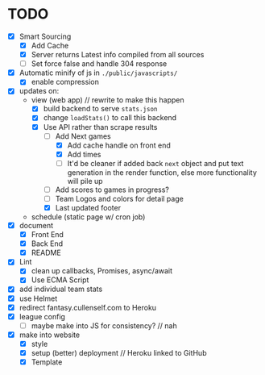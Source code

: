 # TODO
- [x] Smart Sourcing
    - [x] Add Cache
    - [x] Server returns Latest info compiled from all sources
    - [ ] Set force false and handle 304 response
- [x] Automatic minify of js in `./public/javascripts/`
    - [x] enable compression
- [x] updates on:
    - view (web app) // rewrite to make this happen
        - [x] build backend to serve `stats.json`
        - [x] change `loadStats()` to call this backend
        - [x] Use API rather than scrape results
            - [ ] Add Next games
                - [x] Add cache handle on front end
                - [x] Add times
                - [ ] It'd be cleaner if added back `next` object and put text generation in the render function, else more functionality will pile up
            - [ ] Add scores to games in progress?
            - [ ] Team Logos and colors for detail page
            - [x]  Last updated footer
    - schedule (static page w/ cron job)
- [x] document
    - [x] Front End
    - [x] Back End
    - [x] README
- [x] Lint
    - [x] clean up callbacks, Promises, async/await
    - [x] Use ECMA Script
- [x] add individual team stats
- [x] use Helmet
- [x] redirect fantasy.cullenself.com to Heroku
- [x] league config
    - [ ] maybe make into JS for consistency? // nah
- [x] make into website
    - [x] style
    - [x] setup (better) deployment // Heroku linked to GitHub
    - [x] Template

